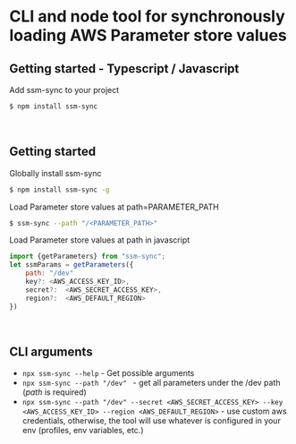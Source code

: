 # CLI and node tool for synchronously loading AWS Parameter store values

## Getting started - Typescript / Javascript
Add ssm-sync to your project
```sh
$ npm install ssm-sync
```
<br/>

## Getting started
Globally install ssm-sync
```sh
$ npm install ssm-sync -g
```

Load Parameter store values at path=PARAMETER_PATH
```sh
$ ssm-sync --path "/<PARAMETER_PATH>"
```


Load Parameter store values at path in javascript
```node.js
import {getParameters} from "ssm-sync";
let ssmParams = getParameters({
    path: "/dev"
    key?: <AWS_ACCESS_KEY_ID>,
    secret?:  <AWS_SECRET_ACCESS_KEY>,
    region?:  <AWS_DEFAULT_REGION>
})
```
<br/>

## CLI arguments
* ```npx ssm-sync --help``` - Get possible arguments
* ```npx ssm-sync --path "/dev" ``` - get all parameters under the /dev path (*path* is required)
* ```npx ssm-sync --path "/dev" --secret <AWS_SECRET_ACCESS_KEY> --key <AWS_ACCESS_KEY_ID> --region <AWS_DEFAULT_REGION>``` - use custom aws credentials, otherwise, the tool will use whatever is configured in your env (profiles, env variables, etc.)

